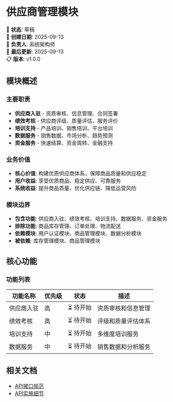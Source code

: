 # 供应商管理模块

📝 **状态**: 草稿  
📅 **创建日期**: 2025-09-13  
👤 **负责人**: 系统架构师  
🔄 **最后更新**: 2025-09-13  
📋 **版本**: v1.0.0  

## 模块概述

### 主要职责
- **供应商入驻** - 资质审核、信息管理、合同签署
- **绩效考核** - 供应商评级、质量评估、服务评价
- **培训支持** - 产品培训、销售培训、平台培训
- **数据服务** - 销售数据、市场分析、趋势预测
- **资金服务** - 快速结算、资金周转、金融支持

### 业务价值
- **核心价值**: 构建优质供应商体系，保障商品质量和供应稳定
- **用户收益**: 享受优质商品、稳定供应、可靠服务
- **系统收益**: 提升商品质量、优化供应链、降低运营风险

### 模块边界
- **包含功能**: 供应商入驻、绩效考核、培训支持、数据服务、资金服务
- **排除功能**: 商品库存管理、订单处理、物流配送
- **依赖模块**: 用户认证模块、商品管理模块、数据分析模块
- **被依赖**: 库存管理模块、商品管理模块

## 核心功能

### 功能列表
| 功能名称 | 优先级 | 状态 | 描述 |
|---------|--------|------|------|
| 供应商入驻 | 高 | ⏳ 待开始 | 资质审核和信息管理 |
| 绩效考核 | 高 | ⏳ 待开始 | 评级和质量评估体系 |
| 培训支持 | 中 | ⏳ 待开始 | 多维度培训服务 |
| 数据服务 | 中 | ⏳ 待开始 | 销售数据和分析服务 |

## 相关文档
- [API接口规范](./api-spec.md)
- [API实施细节](./api-implementation.md)